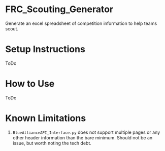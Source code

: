 # FRC_Scouting_Generator
Generate an excel spreadsheet of competition information to help teams scout.

# Setup Instructions
ToDo

# How to Use
ToDo

# Known Limitations
1. `BlueAllianceAPI_Interface.py` does not support multiple pages or any other header information than the bare minimum. Should not be an issue, but worth noting the tech debt.